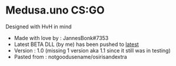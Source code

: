 # Medusa.uno CS:GO
 Designed with HvH in mind
+ Made with love by : JannesBonk#7353
+ Latest BETA DLL (by me) has been pushed to [latest](https://github.com/JannesBonk/Medusa.uno/tree/main/Latest%20release)
+ Version : 1.0 (missing 1 version aka 1.1 since it still was in testing)
+ Pasted from : notgoodusename/osirisandextra

